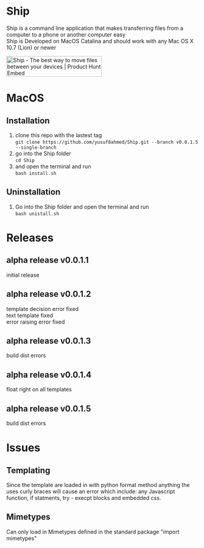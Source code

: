 # Ship
Ship is a command line application that makes transferring files from a computer to a phone or another computer easy <br>
Ship is Developed on MacOS Catalina and should work with any Mac OS X 10.7 (Lion) or newer

<a href="https://www.producthunt.com/posts/ship-9?utm_source=badge-featured&utm_medium=badge&utm_souce=badge-ship-9" target="_blank"><img src="https://api.producthunt.com/widgets/embed-image/v1/featured.svg?post_id=206345&theme=light" alt="Ship - The best way to move files between your devices | Product Hunt Embed" style="width: 250px; height: 54px;" width="250px" height="54px" /></a>

# MacOS

## Installation
1. clone this repo with the lastest tag <br>
`git clone https://github.com/yusuf8ahmed/Ship.git --branch v0.0.1.5 --single-branch`
2. go into the Ship folder<br>
`cd Ship`
3. and open the terminal and run <br>
`bash install.sh`

## Uninstallation
1. Go into the Ship folder and open the terminal and run <br>
`bash unistall.sh`

# Releases
## alpha release v0.0.1.1
initial release

## alpha release v0.0.1.2
template decision error fixed <br>
text template fixed <br>
error raising error fixed <br>

## alpha release v0.0.1.3
build dist errors <br>

## alpha release v0.0.1.4
float right on all templates <br>

## alpha release v0.0.1.5
build dist errors <br>

# Issues
## Templating
Since the template are loaded in with python format method anything the uses curly braces will cause an error which include: any Javascript function, if statments, try - execpt blocks and embedded css.

## Mimetypes 
Can only load in Mimetypes defined in the standard package "import mimetypes"